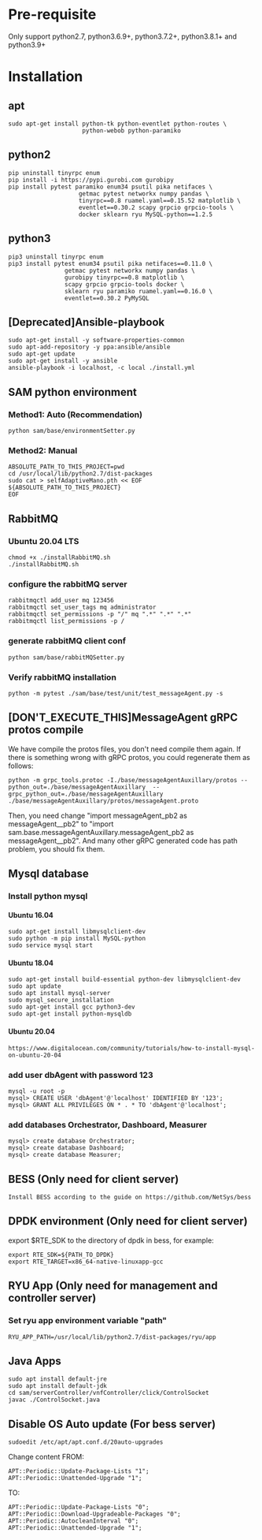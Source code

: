 # Pre-requisite
Only support python2.7, python3.6.9+, python3.7.2+, python3.8.1+ and python3.9+

# Installation
## apt
```
sudo apt-get install python-tk python-eventlet python-routes \
                     python-webob python-paramiko
```

## python2
```
pip uninstall tinyrpc enum
pip install -i https://pypi.gurobi.com gurobipy
pip install pytest paramiko enum34 psutil pika netifaces \
                    getmac pytest networkx numpy pandas \
                    tinyrpc==0.8 ruamel.yaml==0.15.52 matplotlib \
                    eventlet==0.30.2 scapy grpcio grpcio-tools \
                    docker sklearn ryu MySQL-python==1.2.5
```

## python3
```
pip3 uninstall tinyrpc enum
pip3 install pytest enum34 psutil pika netifaces==0.11.0 \
                getmac pytest networkx numpy pandas \
                gurobipy tinyrpc==0.8 matplotlib \
                scapy grpcio grpcio-tools docker \
                sklearn ryu paramiko ruamel.yaml==0.16.0 \
                eventlet==0.30.2 PyMySQL
```

## [Deprecated]Ansible-playbook
```
sudo apt-get install -y software-properties-common
sudo apt-add-repository -y ppa:ansible/ansible
sudo apt-get update
sudo apt-get install -y ansible
ansible-playbook -i localhost, -c local ./install.yml
```

## SAM python environment
### Method1: Auto (Recommendation)
```
python sam/base/environmentSetter.py
```

### Method2: Manual
```
ABSOLUTE_PATH_TO_THIS_PROJECT=pwd
cd /usr/local/lib/python2.7/dist-packages
sudo cat > selfAdaptiveMano.pth << EOF
${ABSOLUTE_PATH_TO_THIS_PROJECT}
EOF
```

## RabbitMQ
### Ubuntu 20.04 LTS
```
chmod +x ./installRabbitMQ.sh
./installRabbitMQ.sh
```

### configure the rabbitMQ server
```
rabbitmqctl add_user mq 123456
rabbitmqctl set_user_tags mq administrator
rabbitmqctl set_permissions -p "/" mq ".*" ".*" ".*"
rabbitmqctl list_permissions -p /
```

### generate rabbitMQ client conf
```
python sam/base/rabbitMQSetter.py
```

### Verify rabbitMQ installation
```
python -m pytest ./sam/base/test/unit/test_messageAgent.py -s
```

## [DON'T_EXECUTE_THIS]MessageAgent gRPC protos compile
We have compile the protos files, you don't need compile them again.
If there is something wrong with gRPC protos, you could regenerate them as follows:
```
python -m grpc_tools.protoc -I./base/messageAgentAuxillary/protos --python_out=./base/messageAgentAuxillary  --grpc_python_out=./base/messageAgentAuxillary    ./base/messageAgentAuxillary/protos/messageAgent.proto
```
Then, you need change "import messageAgent_pb2 as messageAgent__pb2" to "import sam.base.messageAgentAuxillary.messageAgent_pb2 as messageAgent__pb2".
And many other gRPC generated code has path problem, you should fix them.

## Mysql database
### Install python mysql
#### Ubuntu 16.04
```
sudo apt-get install libmysqlclient-dev
sudo python -m pip install MySQL-python
sudo service mysql start
```

#### Ubuntu 18.04
```
sudo apt-get install build-essential python-dev libmysqlclient-dev
sudo apt update
sudo apt install mysql-server
sudo mysql_secure_installation
sudo apt-get install gcc python3-dev
sudo apt-get install python-mysqldb
```

#### Ubuntu 20.04
```
https://www.digitalocean.com/community/tutorials/how-to-install-mysql-on-ubuntu-20-04
```

### add user dbAgent with password 123
```
mysql -u root -p
mysql> CREATE USER 'dbAgent'@'localhost' IDENTIFIED BY '123';
mysql> GRANT ALL PRIVILEGES ON * . * TO 'dbAgent'@'localhost';
```

### add databases Orchestrator, Dashboard, Measurer
```
mysql> create database Orchestrator;
mysql> create database Dashboard;
mysql> create database Measurer;
```

## BESS (Only need for client server)
```
Install BESS according to the guide on https://github.com/NetSys/bess
```

## DPDK environment (Only need for client server)
export $RTE_SDK to the directory of dpdk in bess, for example:
``` 
export RTE_SDK=${PATH_TO_DPDK}
export RTE_TARGET=x86_64-native-linuxapp-gcc
```

## RYU App (Only need for management and controller server)
### Set ryu app environment variable "path"
```
RYU_APP_PATH=/usr/local/lib/python2.7/dist-packages/ryu/app
```

## Java Apps
```
sudo apt install default-jre
sudo apt install default-jdk
cd sam/serverController/vnfController/click/ControlSocket
javac ./ControlSocket.java 
```

## Disable OS Auto update (For bess server)
```
sudoedit /etc/apt/apt.conf.d/20auto-upgrades
```
Change content FROM:
```
APT::Periodic::Update-Package-Lists "1";
APT::Periodic::Unattended-Upgrade "1";
```
TO:
```
APT::Periodic::Update-Package-Lists "0";
APT::Periodic::Download-Upgradeable-Packages "0";
APT::Periodic::AutocleanInterval "0";
APT::Periodic::Unattended-Upgrade "1";
```